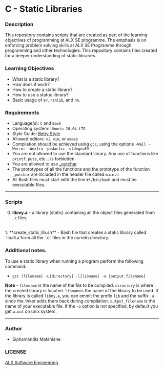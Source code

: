 # C - Static Libraries

### Description
This repository contains scripts that are created as part of the learning objectives of programming at ALX SE programme. The emphasis is on enforcing problem solving skills at ALX SE Programme through programming and other technologies. This repository contains files created for a deeper understanding of static libraries.

### Learning Objectives
* What is a static library?
* How does it work?
* How to create a static library?
* How to use a statuc library?
* Basic usage of `ar`, `ranlib`, and `nm`.

### Requirements
* Language(s): `C` and `Bash`
* Operating system: `Ubuntu 20.04 LTS`
* Style Guide: <a href="https://github.com/alx-tools/Betty/tree/master">Betty Style</a>
* Allowed editors: `vi`, `vim`, or `emacs`
* Compilation should be achieved using `gcc`, using the options `-Wall -Werror -Wextra -pedantic -std=gnu89`
* You are not allowed to use the standard library. Any use of functions like `printf`, `puts`, etc… is forbidden.
* You are allowed to use <a href="https://github.com/alx-tools/_putchar.c/blob/master/_putchar.c">_putchar</a>
* The prototypes of all the functions and the prototype of the function `_putchar` are included in the header file called `main.h`
* All Bash files must start with the line `#!/bin/bash` and must be executable files.

---
### Scripts
0. **libmy.a** - a library (static) containing all the object files generated from `.c` files.
<br>
1. **create_static_lib.sh** - Bash file that creates a static library called `liball.a`form all the `.c` files in the curretn directory.
<br>

### Additional notes.
To use a static library when running a program perform the following command:
* `gcc [filename] -L[directory] -l[libname] -o [output_filename]`

**Note** - `filename` is the name of the file to be compiled. `directory` is where the created library is located. `libname`is the name of the library to be used. If the library is called `libmy.a`, you can ommit the prefix `lib` and the suffix `.a` since the linker adds them back during compilation. `output_filename` is the name of your executable file. If the `-o` option is not specified, by default you get `a.out` on unix system.

---
### Author
* Siphamandla Matshiane

### LICENSE
<a href="https://www.alxafrica.com/software-engineering/">ALX Software Engineering</a>
